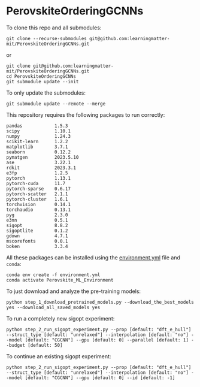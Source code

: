 # PerovskiteOrderingGCNNs

To clone this repo and all submodules:

```
git clone --recurse-submodules git@github.com:learningmatter-mit/PerovskiteOrderingGCNNs.git
```

or

```
git clone git@github.com:learningmatter-mit/PerovskiteOrderingGCNNs.git
cd PerovskiteOrderingGCNNs
git submodule update --init
```

To only update the submodules:

```
git submodule update --remote --merge
```

This repository requires the following packages to run correctly:

```
pandas            1.5.3
scipy             1.10.1
numpy             1.24.3
scikit-learn      1.2.2
matplotlib        3.7.1
seaborn           0.12.2
pymatgen          2023.5.10
ase               3.22.1
rdkit             2023.3.1
e3fp              1.2.5
pytorch           1.13.1
pytorch-cuda      11.7
pytorch-sparse    0.6.17
pytorch-scatter   2.1.1
pytorch-cluster   1.6.1
torchvision       0.14.1
torchaudio        0.13.1
pyg               2.3.0
e3nn              0.5.1
sigopt            8.8.2
sigoptlite        0.1.2
gdown             4.7.1
mscorefonts       0.0.1
boken             3.3.4
```

All these packages can be installed using the [environment.yml](environment.yml) file and `conda`:

```
conda env create -f environment.yml
conda activate Perovskite_ML_Environment
```

To just download and analyze the pre-training models:

```
python step_1_download_pretrained_models.py --download_the_best_models yes --download_all_saved_models yes
```

To run a completely new sigopt experiment:

```
python step_2_run_sigopt_experiment.py --prop [default: "dft_e_hull"] --struct_type [default: "unrelaxed"] --interpolation [default: "no"] --model [default: "CGCNN"] --gpu [default: 0] --parallel [default: 1] --budget [default: 50]
```

To continue an existing sigopt experiment:

```
python step_2_run_sigopt_experiment.py --prop [default: "dft_e_hull"] --struct_type [default: "unrelaxed"] --interpolation [default: "no"] --model [default: "CGCNN"] --gpu [default: 0] --id [default: -1]
```
